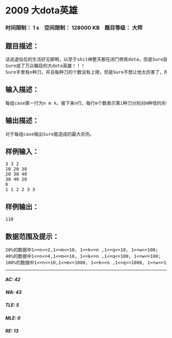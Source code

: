 # 2009 大dota英雄   
### 时间限制： 1 s&nbsp;&nbsp;&nbsp;&nbsp;空间限制： 128000 KB&nbsp;&nbsp;&nbsp;&nbsp;题目等级： 大师  
## 题目描述：  

<pre>
话说退役后的生活好无聊啊，以至于shit神整天都在闭门修炼dota，但是Sure就是不会dota也不想学。有一天也Sure无聊了，就把自己设置成dota中最牛X的英雄。于是……
Sure成了万众瞩目的大dota英雄！！！
Sure手里有n种刀，并且每种刀的个数没有上限，但是Sure不想让他太厉害了，所以他约束自己同一种类的刀至多携带一把，并且要时刻保证手中刀的个数不能超过k。假设一场游戏中Sure会至多遇到m种怪，用不同的刀砍不同的怪造成的杀伤不同，砍之后这把刀就消失了，每遇到一个怪Sure可以选择装备一种刀或者去砍怪或者什么都不做（选择之后就不能对这个怪再做任何事情了），Sure想知道一场游戏下来能造成的最大杀伤是多少。开始Sure手中什么都没有(可以连续砍怪，也可以连续装备武器)。
</pre>
  
  
## 输入描述：  

<pre>
每组case第一行为n m k，接下来n行，每行m个数表示第i种刀分别对m种怪的杀伤w，然后为q ,最后q个数字表示Sure遇到的怪顺序。
</pre>
  
  
## 输出描述：  

<pre>
对于每组case输出Sure能造成的最大杀伤。
</pre>
  
  
## 样例输入：  

<pre>
3 3 2
10 20 30
20 30 40
30 40 20
6
1 1 2 2 3 3
</pre>
  
  
## 样例输出：  

<pre>
110
</pre>
  
  
## 数据范围及提示：  

<pre>
20%的数据中1<=n<=2,1<=m<=10, 1<=k<=n ,1<=q<=10, 1<=w<=100;
40%的数据中1<=n<=4,1<=m<=10, 1<=k<=n ,1<=q<=100, 1<=w<=100;
100%的数据中1<=n<=10,1<=m<=1000, 1<=k<=n ,1<=q<=1000, 1<=w<=100;
</pre>
  
  
***  

##### AC: 42  
##### WA: 43  
##### TLE: 5  
##### MLE: 0  
##### RE: 13  
